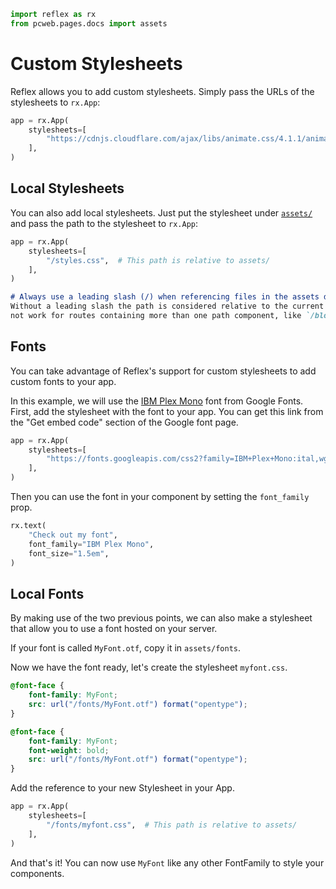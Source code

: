 ```python exec
import reflex as rx
from pcweb.pages.docs import assets
```

# Custom Stylesheets

Reflex allows you to add custom stylesheets. Simply pass the URLs of the stylesheets to `rx.App`:

```python
app = rx.App(
    stylesheets=[
        "https://cdnjs.cloudflare.com/ajax/libs/animate.css/4.1.1/animate.min.css",
    ],
)
```

## Local Stylesheets

You can also add local stylesheets. Just put the stylesheet under [`assets/`]({assets.upload_and_download_files.path}) and pass the path to the stylesheet to `rx.App`:

```python
app = rx.App(
    stylesheets=[
        "/styles.css",  # This path is relative to assets/
    ],
)
```

```md alert warning
# Always use a leading slash (/) when referencing files in the assets directory.
Without a leading slash the path is considered relative to the current page route and may
not work for routes containing more than one path component, like `/blog/my-cool-post`.
```

## Fonts

You can take advantage of Reflex's support for custom stylesheets to add custom fonts to your app.

In this example, we will use the [IBM Plex Mono]({"https://fonts.google.com/specimen/IBM+Plex+Mono"}) font from Google Fonts. First, add the stylesheet with the font to your app. You can get this link from the "Get embed code" section of the Google font page.

```python
app = rx.App(
    stylesheets=[
        "https://fonts.googleapis.com/css2?family=IBM+Plex+Mono:ital,wght@0,100;0,200;0,300;0,400;0,500;0,600;0,700;1,100;1,200;1,300;1,400;1,500;1,600;1,700&display=swap",
    ],
)
```

Then you can use the font in your component by setting the `font_family` prop.

```python demo
rx.text(
    "Check out my font",
    font_family="IBM Plex Mono",
    font_size="1.5em",
)
```

## Local Fonts

By making use of the two previous points, we can also make a stylesheet that allow you to use a font hosted on your server.

If your font is called `MyFont.otf`, copy it in `assets/fonts`.

Now we have the font ready, let's create the stylesheet `myfont.css`.

```css
@font-face {
    font-family: MyFont;
    src: url("/fonts/MyFont.otf") format("opentype");
}

@font-face {
    font-family: MyFont;
    font-weight: bold;
    src: url("/fonts/MyFont.otf") format("opentype");
}
```

Add the reference to your new Stylesheet in your App.

```python
app = rx.App(
    stylesheets=[
        "/fonts/myfont.css",  # This path is relative to assets/
    ],
)
```

And that's it! You can now use `MyFont` like any other FontFamily to style your components.
